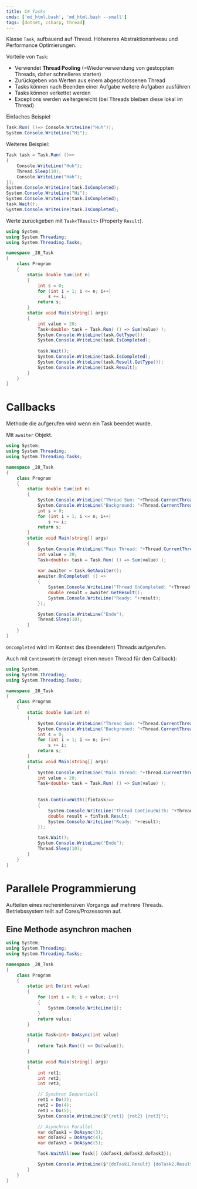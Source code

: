 ```yaml
---
title: C# Tasks
cmds: ['md_html.bash', 'md_html.bash --small']
tags: [dotnet, csharp, thread]
---
```


Klasse `Task`, aufbauend auf Thread. Höhereres Abstraktionsniveau und Performance Optimierungen.

Vorteile von `Task`:

- Verwendet **Thread Pooling** (=Wiederverwendung von gestoppten Threads, daher schnelleres starten)
- Zurückgeben von Werten aus einem abgeschlossenen Thread
- Tasks können nach Beenden einer Aufgabe weitere Aufgaben ausführen
- Tasks können verkettet werden
- Exceptions werden weitergereicht (bei Threads bleiben diese lokal im Thread)



Einfaches Beispiel

```csharp
Task.Run( ()=> Console.WriteLine("Huh"));
System.Console.WriteLine("Hi");
```



Weiteres Beispiel:

```csharp
Task task = Task.Run( ()=> 
{
    Console.WriteLine("Huh");
    Thread.Sleep(10);
    Console.WriteLine("Hah");
});
System.Console.WriteLine(task.IsCompleted);
System.Console.WriteLine("Hi");
System.Console.WriteLine(task.IsCompleted);
task.Wait();
System.Console.WriteLine(task.IsCompleted);
```

Werte zurückgeben mit `Task<TResult>` (Property `Result`).

```csharp
using System;
using System.Threading;
using System.Threading.Tasks;

namespace _28_Task
{
    class Program
    {
        static double Sum(int n)
        {
            int s = 0;
            for (int i = 1; i <= n; i++)
                s += i;
            return s;
        }
        static void Main(string[] args)
        {
            int value = 20;
            Task<double> task = Task.Run( () => Sum(value) );
            System.Console.WriteLine(task.GetType());
            System.Console.WriteLine(task.IsCompleted);
          
            task.Wait();
            System.Console.WriteLine(task.IsCompleted);
            System.Console.WriteLine(task.Result.GetType());
            System.Console.WriteLine(task.Result);
        }
    }
}
```



# Callbacks

Methode die aufgerufen wird wenn ein Task beendet wurde.

Mit `awaiter` Objekt.

```csharp
using System;
using System.Threading;
using System.Threading.Tasks;

namespace _28_Task
{
    class Program
    {
        static double Sum(int n)
        {
            System.Console.WriteLine("Thread Sum: "+Thread.CurrentThread.ManagedThreadId);
            System.Console.WriteLine("Background: "+Thread.CurrentThread.IsBackground);
            int s = 0;
            for (int i = 1; i <= n; i++)
                s += i;
            return s;
        }
        static void Main(string[] args)
        {
            System.Console.WriteLine("Main Thread: "+Thread.CurrentThread.ManagedThreadId);
            int value = 20;
            Task<double> task = Task.Run( () => Sum(value) );
            
            var awaiter = task.GetAwaiter();
            awaiter.OnCompleted( () =>
            {
                System.Console.WriteLine("Thread OnCompleted: "+Thread.CurrentThread.ManagedThreadId);
                double result = awaiter.GetResult();
                System.Console.WriteLine("Ready: "+result);
            });

            System.Console.WriteLine("Ende");
            Thread.Sleep(10);
        }
    }
}

```

`OnCompleted` wird im Kontext des (beendeten) Threads aufgerufen.

Auch mit `ContinueWith` (erzeugt einen neuen Thread für den Callback):

```csharp
using System;
using System.Threading;
using System.Threading.Tasks;

namespace _28_Task
{
    class Program
    {
        static double Sum(int n)
        {
            System.Console.WriteLine("Thread Sum: "+Thread.CurrentThread.ManagedThreadId);
            System.Console.WriteLine("Background: "+Thread.CurrentThread.IsBackground);
            int s = 0;
            for (int i = 1; i <= n; i++)
                s += i;
            return s;
        }
        static void Main(string[] args)
        {
            System.Console.WriteLine("Main Thread: "+Thread.CurrentThread.ManagedThreadId);
            int value = 20;
            Task<double> task = Task.Run( () => Sum(value) );
            
            
            task.ContinueWith((finTask)=>
            {
                System.Console.WriteLine("Thread ContinueWith: "+Thread.CurrentThread.ManagedThreadId);
                double result = finTask.Result;
                System.Console.WriteLine("Ready: "+result);
            });

            task.Wait();
            System.Console.WriteLine("Ende");
            Thread.Sleep(10);
        }
    }
}

```



# Parallele Programmierung

Aufteilen eines rechenintensiven Vorgangs auf mehrere Threads. Betriebssystem teilt auf Cores/Prozessoren auf.

## Eine Methode asynchron machen

```csharp
using System;
using System.Threading;
using System.Threading.Tasks;

namespace _28_Task
{
    class Program
    {
        static int Do(int value)
        {
            for (int i = 0; i < value; i++)
            {
                System.Console.WriteLine(i);
            }
            return value;
        }

        static Task<int> DoAsync(int value)
        {
            return Task.Run(() => Do(value));
        }

        static void Main(string[] args)
        {
            int ret1;
            int ret2;
            int ret3;

            // Synchron Sequentiell
            ret1 = Do(3);
            ret2 = Do(4);
            ret3 = Do(5);
            System.Console.WriteLine($"{ret1} {ret2} {ret3}");

            // Asynchron Parallel
            var doTask1 = DoAsync(3);
            var doTask2 = DoAsync(4);
            var doTask3 = DoAsync(5);

            Task.WaitAll(new Task[] {doTask1,doTask2,doTask3});

            System.Console.WriteLine($"{doTask1.Result} {doTask2.Result} {doTask3.Result}");
        }
    }
}
```



